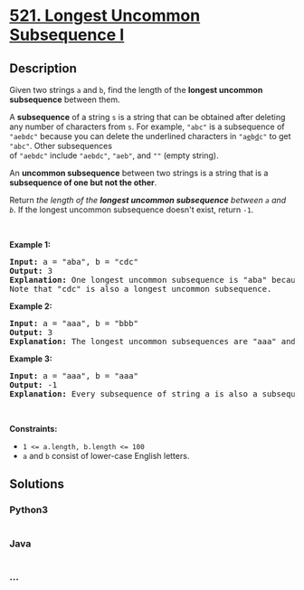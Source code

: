 # [521. Longest Uncommon Subsequence I](https://leetcode.com/problems/longest-uncommon-subsequence-i)



## Description

<p>Given two strings <code>a</code>&nbsp;and <code>b</code>, find the length of the&nbsp;<strong>longest uncommon subsequence</strong>&nbsp;between them.</p>

<p>A&nbsp;<b>subsequence</b>&nbsp;of&nbsp;a string&nbsp;<code>s</code>&nbsp;is a string that can be obtained after deleting any number of characters from <code>s</code>. For example, <code>&quot;abc&quot;</code>&nbsp;is a subsequence of <code>&quot;aebdc&quot;</code>&nbsp;because you can delete the underlined characters in&nbsp;<code>&quot;a<u>e</u>b<u>d</u>c&quot;</code>&nbsp;to get <code>&quot;abc&quot;</code>. Other subsequences of&nbsp;<code>&quot;aebdc&quot;</code>&nbsp;include&nbsp;<code>&quot;aebdc&quot;</code>,&nbsp;<code>&quot;aeb&quot;</code>,&nbsp;and&nbsp;<code>&quot;&quot;</code>&nbsp;(empty string).</p>

<p>An&nbsp;<strong>uncommon subsequence</strong>&nbsp;between two strings&nbsp;is a string that is a <strong>subsequence of one&nbsp;but not the other</strong>.</p>

<p>Return <em>the length of the <strong>longest uncommon subsequence</strong>&nbsp;between <code>a</code>&nbsp;and <code>b</code></em>. If the longest uncommon subsequence doesn&#39;t exist, return <code>-1</code>.</p>

<p>&nbsp;</p>
<p><strong>Example 1:</strong></p>

<pre>
<strong>Input:</strong> a = &quot;aba&quot;, b = &quot;cdc&quot;
<strong>Output:</strong> 3
<strong>Explanation:</strong> One longest uncommon subsequence is &quot;aba&quot; because &quot;aba&quot; is a subsequence of &quot;aba&quot; but not &quot;cdc&quot;.
Note that &quot;cdc&quot; is also a longest uncommon subsequence.
</pre>

<p><strong>Example 2:</strong></p>

<pre>
<strong>Input:</strong> a = &quot;aaa&quot;, b = &quot;bbb&quot;
<strong>Output:</strong> 3
<strong>Explanation:</strong>&nbsp;The longest uncommon subsequences are &quot;aaa&quot; and &quot;bbb&quot;.
</pre>

<p><strong>Example 3:</strong></p>

<pre>
<strong>Input:</strong> a = &quot;aaa&quot;, b = &quot;aaa&quot;
<strong>Output:</strong> -1
<strong>Explanation:</strong>&nbsp;Every subsequence of string a is also a subsequence of string b. Similarly, every subsequence of string b is also a subsequence of string a.
</pre>

<p>&nbsp;</p>
<p><strong>Constraints:</strong></p>

<ul>
	<li><code>1 &lt;= a.length, b.length &lt;= 100</code></li>
	<li><code>a</code> and <code>b</code> consist of lower-case English letters.</li>
</ul>


## Solutions

<!-- tabs:start -->

### **Python3**

```python

```

### **Java**

```java

```

### **...**

```

```

<!-- tabs:end -->
